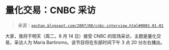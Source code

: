 <!--yml

分类：未分类

日期：2024-05-12 19:22:36

-->

# 量化交易：CNBC 采访

> 来源：[`epchan.blogspot.com/2007/08/cnbc-interview.html#0001-01-01`](http://epchan.blogspot.com/2007/08/cnbc-interview.html#0001-01-01)

大家，我将于明天（周二，8 月 14 日）接受 CNBC 的现场采访，主题是量化交易，采访人为 Maria Bartiromo。该节目将在东部时间下午 3 点 20 分左右播出。
